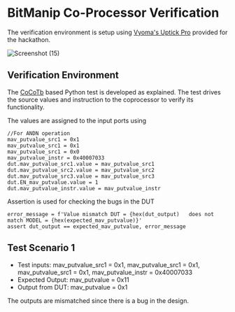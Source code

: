 # BitManip Co-Processor Verification

The verification environment is setup using [Vyoma's Uptick Pro](https://vyomasystems.com) provided for the hackathon.

![Screenshot (15)](https://user-images.githubusercontent.com/47589022/182070760-7e79ab7b-54fa-470d-b7aa-d1af2c34de40.png)

## Verification Environment

The [CoCoTb](https://www.cocotb.org/) based Python test is developed as explained. The test drives the source values and instruction to the coprocessor to verify its functionality.

The values are assigned to the input ports using 
```
//For ANDN operation
mav_putvalue_src1 = 0x1
mav_putvalue_src1 = 0x1
mav_putvalue_src1 = 0x0
mav_putvalue_instr = 0x40007033
dut.mav_putvalue_src1.value = mav_putvalue_src1
dut.mav_putvalue_src2.value = mav_putvalue_src2
dut.mav_putvalue_src3.value = mav_putvalue_src3
dut.EN_mav_putvalue.value = 1
dut.mav_putvalue_instr.value = mav_putvalue_instr
```
Assertion is used for checking the bugs in the DUT

```
error_message = f'Value mismatch DUT = {hex(dut_output)   does not match MODEL = {hex(expected_mav_putvalue)}' 
assert dut_output == expected_mav_putvalue, error_message
```

## Test Scenario 1
- Test inputs: mav_putvalue_src1 = 0x1, mav_putvalue_src1 = 0x1, mav_putvalue_src1 = 0x1, mav_putvalue_instr = 0x40007033
- Expected Output: mav_putvalue = 0x11
- Output from DUT: mav_putvalue = 0x1

The outputs are mismatched since there is a bug in the design.
